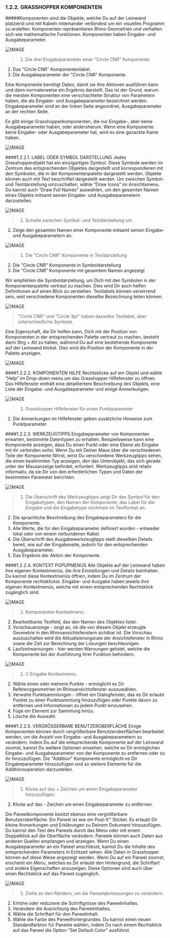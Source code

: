 ﻿### 1.2.2. GRASSHOPPER KOMPONENTEN

#####Komponenten sind die Objekte, welche Du auf der Leinwand platzierst und mit Kabeln miteinander verbindest um ein visuelles Programm zu erstellen. Komponenten repräsentieren Rhino Geometrien und verhalten sich wie mathematische Funktionen. Komponenten haben Eingabe- und Ausgabeparameter. 


![IMAGE](images/1-2-2/1-2-2_001-component-parts.png)
>1. Die drei Eingabeparameter einer "Circle CNR" Komponente.
2. Das "Circle CNR" Komponentenlabel.
3. Die Ausgabeparameter der "Circle CNR" Komponente.

Eine Komponente benötigt Daten, damit sie ihre Aktionen ausführen kann und dann normalerweise ein Ergebnis darstellt. Das ist der Grund, warum die meisten Komponenten eine verschachtelte Struktur von Parametern haben, die als Eingabe- und Ausgabeparameter bezeichnet werden. Eingabeparameter sind an der linken Seite angeordnet, Ausgabeparameter an der rechten Seite.

Es gibt einige Grasshopperkomponenten, die nur Eingabe-, aber keine Ausgabeparameter haben, oder andersherum. Wenn eine Komponente keine Eingabe- oder Ausgabeparameter hat, wird es eine gezackte Kante haben.

![IMAGE](images/1-2-2/1-2-2_002-components-without-outputs.png)

####1.2.2.1. LABEL ODER SYMBOL DARSTELLUNG
Jedes Grasshopperobjekt hat ein einzigartiges Symbol. Diese Symbole werden im Zentrum des entsprechenden Objektes dargestellt und korrespondieren mit den Symbolen, die in der Komponentenpalette dargestellt werden. Objekte können auch mit Text beschriftet dargestellt werden. Um zwischen Symbol- und Textdarstellung umzuschalten, wähle “Draw Icons” im Ansichtsmenu. Du kannst auch “Draw Full Names” auswählen, um den gesamten Namen eines Objekts mitsamt seinen Eingabe- und Ausgabeparametern darzustellen.

![IMAGE](images/1-2-2/1-2-2_003-label-icon-screenshot.png)
>1. Schalte zwischen Symbol- und Textdarstellung um.
2. Zeige den gesamten Namen einer Komponente mitsamt seinen Eingabe- und Ausgabeparametern an.

![IMAGE](images/1-2-2/1-2-2_004-label-icon-fullnames.png)
>1. Die "Circle CNR" Komponente in Textdarstellung
2. Die "Circle CNR" Komponente in Symboldarstellung
3. Die "Circle CNR" Komponente mit gesamtem Namen angezeigt


Wir empfehlen die Symboldarstellung, um Dich mit den Symbolen in der Komponentenpalette vertraut zu machen. Dies wird Dir auch helfen Definitionen auf einen Blick zu verstehen. Textlabels können verwirrend sein, weil verschiedene Komponenten dieselbe Bezeichnung teilen können.

![IMAGE](images/1-2-2/1-2-2_005-circle-label-vs-icon.png)
>"Circle CNR" und "Circle 3pt" haben dasselbe Textlabel, aber unterschiedliche Symbole.

Eine Eigenschaft, die Dir helfen kann, Dich mit der Position von Komponenten in der entsprechenden Palette vertraut zu machen, besteht darin Strg + Alt zu halten, während Du auf eine bestehende Komponente auf der Leinwand klickst. Dies wird die Position der Komponente in der Palette anzeigen.

![IMAGE](images/1-2-2/1-2-2_006-reveal-location.png)

####1.2.2.2. KOMPONENTEN HILFE
Rechtsklicke auf ein Objekt und wähle “Help” im Drop-down menu um das Grasshopper Hilfefenster zu öffnen. Das Hilfefenster enthält eine detailliertere Beschreibung des Objekts, eine Liste der Eingabe- und Ausgabeparameter und einige Anmerkungen.

![IMAGE](images/1-2-2/1-2-2_007-component-help.png)
>1. Grasshopper Hilfefenster für einen Punktparameter
2. Die Anmerkungen im Hilfefenster geben zusätzliche Hinweise zum Punktparameter.

####1.2.2.3. WERKZEUGTIPPS
Eingabeparameter von Komponenten erwarten, bestimmte Datentypen zu erhalten. Beispielsweise kann eine Komponente anzeigen, dass Du einen Punkt oder eine Ebene als Eingabe mit ihr verbinden sollst. Wenn Du mit Deiner Maus über die verschiedenen Teile der Komponente fährst, wirst Du verschiedene Werkzeugtipps sehen, die einen bestimmten Typ anzeigen, den das Unterobjekt, das sich gerade unter der Mausanzeige befindet, erfordert. Werkzeugtipps sind relativ informativ, da sie Dir von den erforderlichen Typen und Daten der bestimmten Parameter berichten.


![IMAGE](images/1-2-2/1-2-2_008-tool-tips.png)
>1. Die Überschrift des Werkzeugtipps zeigt Dir das Symbol für den Eingabetypen, den Namen der Komponente, das Label für die Eingabe und die Eingabetype nochmals im Textformat an.
2. Die sprachliche Beschreibung des Eingabeparameters für die Komponente.
3. Alle Werte, die für den Eingabeparameter definiert wurden - entweder lokal oder von einem verbundenen Kabel.
4. Die Überschrift des Ausgabewerkzeugtipps stellt dieselben Details bereit, wie auf der Eingabeseite, jedoch für den entsprechenden Ausgabeparameter.
5. Das Ergebnis der Aktion der Komponente.

####1.2.2.4. KONTEXT POPUPMENUS
Alle Objekte auf der Leinwand haben ihre eigenen Kontextmenüs, die ihre Einstellungen und Details beinhalten. Du kannst diese Kontextmenüs öffnen, indem Du im Zentrum der Komponente rechtsklickst. Eingabe- und Ausgabe haben jeweils ihre eigenen Kontextmenüs, welche mit einem entsprechenden Rechtsklick zugänglich sind.

![IMAGE](images/1-2-2/1-2-2_009-context-menus-a.png)
>1. Komponenten Kontextmenu.
2. Bearbeitbares Textfeld, das den Namen des Objektes listet.
3. Vorschauanzeige - zeigt an, ob die von diesem Objekt erzeugte Geometrie in den Rhinoansichtsfenstern sichtbar ist. Die Vorschau auszuschalten wird die Aktualisierungsrate der Ansichtsfenster in Rhino sowie die Zeit zur Berechnung der Lösungen beschleunigen.
4. Laufzeitwarnungen - hier werden Warnungen gelistet, welche die Komponente bei der Ausführung ihrer Funktion behindern.

![IMAGE](images/1-2-2/1-2-2_010-context-menus-b.png)
>1. C Eingabe Kontextmenu.
2. Wähle einen oder mehrere Punkte - ermöglicht es Dir Referenzgeometrien im Rhinoansichtsfenster auszuwählen.
3. Verwalte Punktsammlungen - öffnet ein Dialogfenster, das es Dir erlaubt Punkte zu einer Punktsammlung hinzuzufügen oder Punkte davon zu entfernen und Informationen zu jedem Punkt einzusehen.
4. Füge ein Element zur Sammlung hinzu.
5. Lösche die Auswahl.

####1.2.2.5. VERGRÖSSERBARE BENUTZEROBERFLÄCHE
Einige Komponenten können durch vergrößerbare Benutzeroberflächen bearbeitet werden, um die Anzahl von Eingabe- und Ausgabeparametern zu verändern. Indem Du auf die entsprechende Komponente auf der Leinwand zoomst, kannst Du weitere Optionen einsehen, welche es Dir ermöglichen Eingabe- und Ausgabeparameter von der Komponente zu entfernen oder zu ihr hinzuzufügen. Die "Addition" Komponente ermöglicht es Dir Eingabeparameter hinzuzufügen und so weitere Elemente für die Additionsoperation darzustellen.

![IMAGE](images/1-2-2/1-2-2_011-zoomable-ui.png)
>1. Klicke auf das + Zeichen um einen Eingabeparameter hinzuzufügen.
2. Klicke auf das - Zeichen um einen Eingabeparameter zu entfernen.

Die Paneelkomponente besitzt ebenso eine vergrößerbare Benutzeroberfläche. Ein Paneel ist wie ein Post-It™ Sticker. Es erlaubt Dir kleine Anmerkungen und Erklärungen zu Deinem Dokument hinzuzufügen. Du kannst den Text des Paneels durch das Menu oder mit einem Doppelklick auf die Oberfläche verändern. Paneele können auch Daten aus anderen Quellen empfangen und anzeigen. Wenn Du einen Ausgabeparameter an ein Paneel anschliesst, kannst Du die Inhalte des entsprechenden Parameters in Echtzeit sehen. Alle Daten in Grasshopper können auf diese Weise angezeigt werden. Wenn Du auf ein Paneel zoomst, erscheint ein Menu, welches es Dir erlaubt den Hintergrund, die Schriftart und andere Eigenschaften anzuzeigen. Diese Optionen sind auch über einen Rechtsklick auf das Paneel zugänglich.

![IMAGE](images/1-2-2/1-2-2_012-zoomable-panel.png)
>1. Ziehe an den Rändern, um die Paneelabmessungen zu verändern.
2. Erhöhe oder reduziere die Schriftgrösse des Paneelinhaltes.
3. Verändere die Ausrichtung des Paneelinhaltes.
4. Wähle die Schriftart für den Paneelinhalt.
5. Wähle die Farbe des Paneelhintergrundes. Du kannst einen neuen Standardfarbton für Paneele wählen, indem Du nach einem Rechtsklick auf das Paneel die Option "Set Default Color" ausführst.

